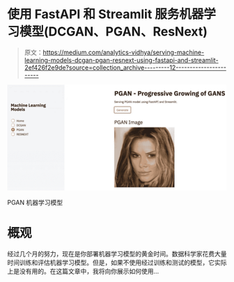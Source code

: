 # 使用 FastAPI 和 Streamlit 服务机器学习模型(DCGAN、PGAN、ResNext)

> 原文：<https://medium.com/analytics-vidhya/serving-machine-learning-models-dcgan-pgan-resnext-using-fastapi-and-streamlit-2ef426f2e9de?source=collection_archive---------12----------------------->

![](img/7c3d3f83efa8d84e2dbec827edb58bf6.png)

PGAN 机器学习模型

# 概观

经过几个月的努力，现在是你部署机器学习模型的黄金时间。数据科学家花费大量时间训练和评估机器学习模型。但是，如果不使用经过训练和测试的模型，它实际上是没有用的。在这篇文章中，我将向你展示如何使用…